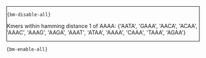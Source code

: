 <div style="border:1px solid black;">

`{bm-disable-all}`

Kmers within hamming distance 1 of AAAA: {'AATA', 'GAAA', 'AACA', 'ACAA', 'AAAC', 'AAAG', 'AAGA', 'AAAT', 'ATAA', 'AAAA', 'CAAA', 'TAAA', 'AGAA'}
</div>

`{bm-enable-all}`

